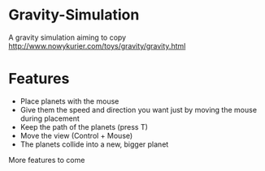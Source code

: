 Gravity-Simulation
==================

A gravity simulation aiming to copy http://www.nowykurier.com/toys/gravity/gravity.html

Features
========

* Place planets with the mouse
* Give them the speed and direction you want just by moving the mouse during placement
* Keep the path of the planets (press T)
* Move the view (Control + Mouse)
* The planets collide into a new, bigger planet

More features to come


